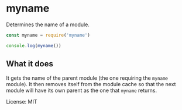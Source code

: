 # myname

Determines the name of a module.

```javascript
const myname = require('myname')

console.log(myname())
```

## What it does

It gets the name of the parent module (the one requiring the `myname` module). It then removes itself from the module cache so that the next module will have its own parent as the one that `myname` returns.

License: MIT
